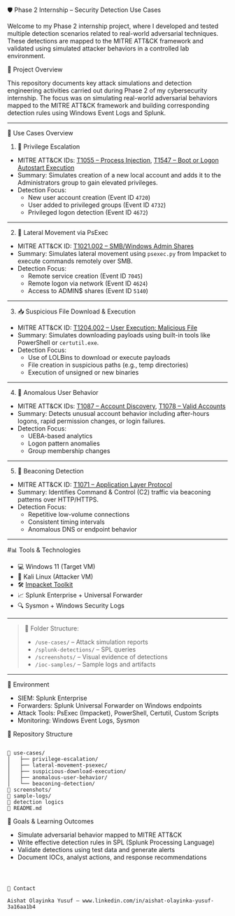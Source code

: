 🛡️ Phase 2 Internship – Security Detection Use Cases

Welcome to my Phase 2 internship project, where I developed and tested multiple detection scenarios related to real-world adversarial techniques. These detections are mapped to the MITRE ATT&CK framework and validated using simulated attacker behaviors in a controlled lab environment.

📌 Project Overview

This repository documents key attack simulations and detection engineering activities carried out during Phase 2 of my cybersecurity internship. The focus was on simulating real-world adversarial behaviors mapped to the MITRE ATT&CK framework and building corresponding detection rules using Windows Event Logs and Splunk.

---

📁 Use Cases Overview

1. 🧍 Privilege Escalation

- MITRE ATT&CK IDs: [T1055 – Process Injection](https://attack.mitre.org/techniques/T1055/), [T1547 – Boot or Logon Autostart Execution](https://attack.mitre.org/techniques/T1547/)
- Summary: Simulates creation of a new local account and adds it to the Administrators group to gain elevated privileges.
- Detection Focus:
  - New user account creation (Event ID `4720`)
  - User added to privileged groups (Event ID `4732`)
  - Privileged logon detection (Event ID `4672`)



---

2. 🔄 Lateral Movement via PsExec

- MITRE ATT&CK ID: [T1021.002 – SMB/Windows Admin Shares](https://attack.mitre.org/techniques/T1021/002/)
- Summary: Simulates lateral movement using `psexec.py` from Impacket to execute commands remotely over SMB.
- Detection Focus:
  - Remote service creation (Event ID `7045`)
  - Remote logon via network (Event ID `4624`)
  - Access to ADMIN$ shares (Event ID `5140`)



---

3. 📥 Suspicious File Download & Execution

- MITRE ATT&CK ID: [T1204.002 – User Execution: Malicious File](https://attack.mitre.org/techniques/T1204/002/)
- Summary: Simulates downloading payloads using built-in tools like PowerShell or `certutil.exe`.
- Detection Focus:
  - Use of LOLBins to download or execute payloads
  - File creation in suspicious paths (e.g., temp directories)
  - Execution of unsigned or new binaries



---

4. 👤 Anomalous User Behavior

- MITRE ATT&CK IDs: [T1087 – Account Discovery](https://attack.mitre.org/techniques/T1087/), [T1078 – Valid Accounts](https://attack.mitre.org/techniques/T1078/)
- Summary: Detects unusual account behavior including after-hours logons, rapid permission changes, or login failures.
- Detection Focus:
  - UEBA-based analytics
  - Logon pattern anomalies
  - Group membership changes



---

5. 📡 Beaconing Detection

- MITRE ATT&CK ID: [T1071 – Application Layer Protocol](https://attack.mitre.org/techniques/T1071/)
- Summary: Identifies Command & Control (C2) traffic via beaconing patterns over HTTP/HTTPS.
- Detection Focus:
  - Repetitive low-volume connections
  - Consistent timing intervals
  - Anomalous DNS or endpoint behavior



---

#📊 Tools & Technologies

- 💻 Windows 11 (Target VM)
- 🐧 Kali Linux (Attacker VM)
- 🛠️ [Impacket Toolkit](https://github.com/fortra/impacket)
- 📈 Splunk Enterprise + Universal Forwarder
- 🔍 Sysmon + Windows Security Logs


---

> 📁 Folder Structure:
>
> - `/use-cases/` – Attack simulation reports  
> - `/splunk-detections/` – SPL queries  
> - `/screenshots/` – Visual evidence of detections  
> - `/ioc-samples/` – Sample logs and artifacts

---


🧪 Environment

- SIEM: Splunk Enterprise
- Forwarders: Splunk Universal Forwarder on Windows endpoints
- Attack Tools: PsExec (Impacket), PowerShell, Certutil, Custom Scripts
- Monitoring: Windows Event Logs, Sysmon



📂 Repository Structure

```

📁 use-cases/
│   ├── privilege-escalation/
│   ├── lateral-movement-psexec/
│   ├── suspicious-download-execution/
│   ├── anomalous-user-behavior/
│   └── beaconing-detection/
📁 screenshots/
📁 sample-logs/
📁 detection logics
📄 README.md

```



🧠 Goals & Learning Outcomes

- Simulate adversarial behavior mapped to MITRE ATT&CK
- Write effective detection rules in SPL (Splunk Processing Language)
- Validate detections using test data and generate alerts
- Document IOCs, analyst actions, and response recommendations


```



👤 Contact

Aishat Olayinka Yusuf – www.linkedin.com/in/aishat-olayinka-yusuf-3a16aa1b4

